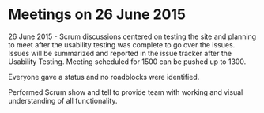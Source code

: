 # Meetings on 26 June 2015 #

26 June 2015 - Scrum discussions centered on testing the site and planning to meet after the usability testing was complete to go over the issues. Issues will be summarized and reported in the issue tracker after the Usability Testing. Meeting scheduled for 1500 can be pushed up to 1300.

Everyone gave a status and no roadblocks were identified.  

Performed Scrum show and tell to provide team with working and visual understanding of all functionality. 



